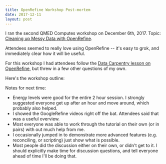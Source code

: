 ```yaml
---
title: OpenRefine Workshop Post-mortem
date: 2017-12-11
layout: post
---
```

I ran the second QMED Computes workshop on December 6th, 2017. Topic: [Cleaning up Messy Data with OpenRefine](http://localhost:4000/qmed-computes/messy-data.html).

Attendees seemed to really love using OpenRefine -- it's easy to grok, and immediately clear how it will be useful.

For this workshop I had attendees follow the <a href="http://www.datacarpentry.org/OpenRefine-ecology-lesson">Data Carpentry lesson on OpenRefine</a>, but threw in a few other questions of my own.

Here's the workshop outline:


Notes for next time:
 - Energy levels were good for the entire 2 hour session. I strongly suggested everyone get up after an hour and move around, which probably also helped.
 - I showed the GoogleRefine videos right off the bat. Attendees said that was a useful overview.
 - Most everyone was able to work through the tutorial on their own (or in pairs) with out much help from me.
 - I occasionally jumped in to demonstrate more advanced features (e.g. reconciling, or scripting) just show what is possible.
 - Most people did the discussion either on their own, or didn't get to it. I should explicitly make time for discussion questions, and tell everyone ahead of time I'll be doing that.

